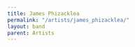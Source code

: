 ```yaml
---
title: James Phizacklea
permalink: "/artists/james_phizacklea/"
layout: band
parent: Artists
---
```

